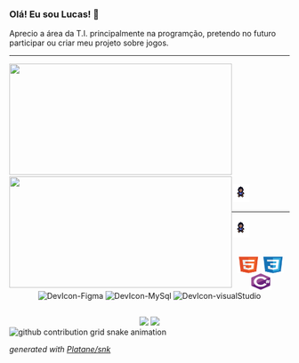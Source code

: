 ### Olá! Eu sou Lucas! 👋
Aprecio a área da T.I. principalmente na programção, pretendo no futuro participar ou criar meu projeto sobre jogos.

<hr>
<a href="https://github.com/LucasBS8/github-readme-stats">
  <img height=200 width=400 align="rigth" src="https://github-readme-stats.vercel.app/api?username=LucasBS8" />
</a>
<a href="https://github.com/LucasBS8/convoychat">
  <img height=200 width=400 align="left" src="https://github-readme-stats.vercel.app/api/top-langs?username=LucasBS8&layout=compact&langs_count=8&card_width=280" />
</a>

<p>
  <div >
  <a href="img/reiki16bts.png"><img src="./img/reiki16bts.png""align="left"></a>
    <hr>
  <a href="img/reiki16bts.png"><img src="./img/reiki16bts.png""align="right"></a>
</div>
</p>

  <div style="display: inline_block", align = "center"><br>
  <img align="center" alt="Rafa-HTML" height="30" width="40" src="https://raw.githubusercontent.com/devicons/devicon/master/icons/html5/html5-original.svg">
  <img align="center" alt="Rafa-CSS" height="30" width="40" src="https://raw.githubusercontent.com/devicons/devicon/master/icons/css3/css3-original.svg">
  <img align="center" alt="Rafa-Csharp" height="30" width="40" src="https://raw.githubusercontent.com/devicons/devicon/master/icons/csharp/csharp-original.svg">
  <img align="center" alt="DevIcon-Figma" height="30" width="40" src="https://cdn.jsdelivr.net/gh/devicons/devicon/icons/figma/figma-original.svg">
  <img align="center" alt="DevIcon-MySql" height="30" width="40" src="https://cdn.jsdelivr.net/gh/devicons/devicon/icons/mysql/mysql-original.svg">     
  <img align="center" alt="DevIcon-visualStudio" height="30" width="40" src="https://cdn.jsdelivr.net/gh/devicons/devicon/icons/visualstudio/visualstudio-plain.svg">
  </div>
  
  ##
 
<div align = "center"> 
  <a href = "lucasbellucio1@gmail.com"><img src="https://img.shields.io/badge/-Gmail-%23333?style=for-the-badge&logo=gmail&logoColor=white" target="_blank"></a>
  <a href="https://www.linkedin.com/in/lucas-bell%C3%BAcio-sebasti%C3%A3o-0a0a26231/" target="_blank"><img src="https://img.shields.io/badge/-LinkedIn-%230077B5?style=for-the-badge&logo=linkedin&logoColor=white" target="_blank"></a> 
  
</div>

<picture>
  <source media="(prefers-color-scheme: dark)" srcset="https://raw.githubusercontent.com/Platane/Platane/output/github-contribution-grid-snake-dark.svg">
  <img alt="github contribution grid snake animation" src="https://raw.githubusercontent.com/LucasBS8/LucasBS8/output/github-contribution-grid-snake.svg">
</picture>

_generated with [Platane/snk](https://github.com/Platane/snk)_
